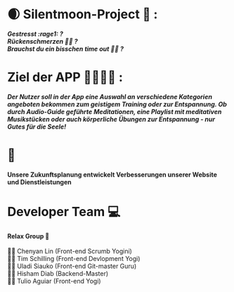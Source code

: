 # :waxing_crescent_moon: Silentmoon-Project :lotus_position: :
***Gestresst :rage1: ?<br/> 
Rückenschmerzen :bowing_man: ?<br/>
Brauchst du ein bisschen time out :lotus_position_man: ?***

# Ziel der APP  :family_man_man_girl_boy: :
***Der Nutzer soll in der App eine Auswahl an verschiedene Kategorien angeboten bekommen zum geistigem Training oder zur Entspannung.
Ob durch Audio-Guide geführte Meditationen, eine Playlist mit meditativen Musikstücken oder auch körperliche Übungen zur Entspannung - nur Gutes für die Seele!***

# :rocket:
**Unsere Zukunftsplanung entwickelt Verbesserungen unserer Website und Dienstleistungen** <br/>

# Developer Team :computer:<br/>

**Relax Group  :bath:** <br/><br/>
:superhero_woman:   Chenyan Lin (Front-end Scrumb Yogini)<br/>
:superhero_man:  Tim Schilling (Front-end Devlopment Yogi)<br/>
:genie_man:  Uladi Siauko (Front-end Git-master Guru)<br/>
:mage_man:  Hisham Diab (Backend-Master)<br/>
:supervillain_man:  Tulio Aguiar (Front-end Yogi)<br/>
